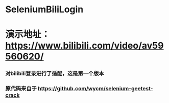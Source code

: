 # SeleniumBiliLogin
# 演示地址：https://www.bilibili.com/video/av59560620/
### 对bilibili登录进行了适配，这是第一个版本
### 原代码来自于 https://github.com/wycm/selenium-geetest-crack

